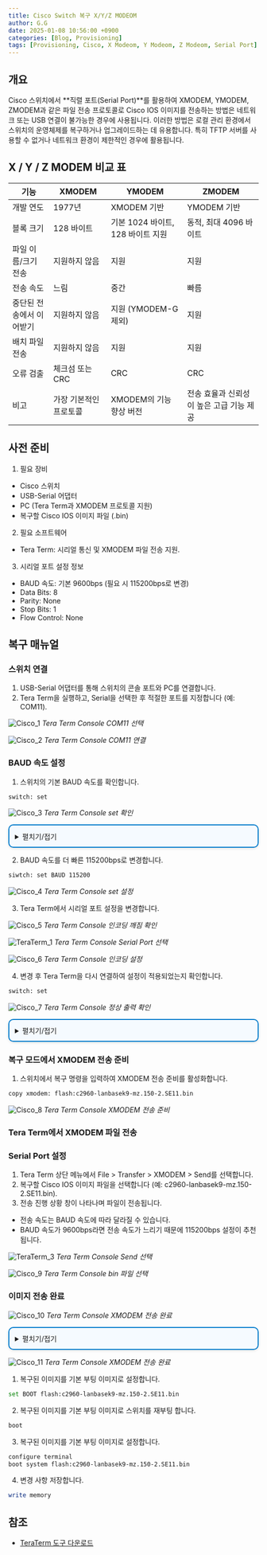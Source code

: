 ```yaml
---
title: Cisco Switch 복구 X/Y/Z MODEOM
author: G.G
date: 2025-01-08 10:56:00 +0900
categories: [Blog, Provisioning]
tags: [Provisioning, Cisco, X Modeom, Y Modeom, Z Modeom, Serial Port]
---
```


## 개요
Cisco 스위치에서 **직렬 포트(Serial Port)**를 활용하여 XMODEM, YMODEM, ZMODEM과 같은 파일 전송 프로토콜로 Cisco IOS 이미지를 전송하는 방법은 네트워크 또는 USB 연결이 불가능한 경우에 사용됩니다. 이러한 방법은 로컬 관리 환경에서 스위치의 운영체제를 복구하거나 업그레이드하는 데 유용합니다. 특히 TFTP 서버를 사용할 수 없거나 네트워크 환경이 제한적인 경우에 활용됩니다.

## X / Y / Z MODEM 비교 표

| 기능                | XMODEM                        | YMODEM                             | ZMODEM                            |
|-------------------|-------------------------------|------------------------------------|-----------------------------------|
| 개발 연도            | 1977년                         | XMODEM 기반                         | YMODEM 기반                       |
| 블록 크기            | 128 바이트                     | 기본 1024 바이트, 128 바이트 지원      | 동적, 최대 4096 바이트              |
| 파일 이름/크기 전송  | 지원하지 않음                    | 지원                                | 지원                               |
| 전송 속도            | 느림                           | 중간                               | 빠름                               |
| 중단된 전송에서 이어받기 | 지원하지 않음                    | 지원 (YMODEM-G 제외)                | 지원                               |
| 배치 파일 전송       | 지원하지 않음                    | 지원                                | 지원                               |
| 오류 검출            | 체크섬 또는 CRC                  | CRC                                 | CRC                                |
| 비고                | 가장 기본적인 프로토콜            | XMODEM의 기능 향상 버전               | 전송 효율과 신뢰성이 높은 고급 기능 제공 |

## 사전 준비
1. 필요 장비
- Cisco 스위치
- USB-Serial 어댑터
- PC (Tera Term과 XMODEM 프로토콜 지원)
- 복구할 Cisco IOS 이미지 파일 (.bin)
2. 필요 소프트웨어
- Tera Term: 시리얼 통신 및 XMODEM 파일 전송 지원.
3. 시리얼 포트 설정 정보
- BAUD 속도: 기본 9600bps (필요 시 115200bps로 변경)
- Data Bits: 8
- Parity: None
- Stop Bits: 1
- Flow Control: None

## 복구 매뉴얼

### 스위치 연결
1. USB-Serial 어댑터를 통해 스위치의 콘솔 포트와 PC를 연결합니다.
2. Tera Term을 실행하고, Serial을 선택한 후 적절한 포트를 지정합니다 (예: COM11).

![Cisco_1](/assets/img/2025-01-13/Cisco-1.jpg)
_Tera Term Console COM11 선택_

![Cisco_2](/assets/img/2025-01-13/Cisco-2.jpg)
_Tera Term Console COM11 연결_

### BAUD 속도 설정
1.  스위치의 기본 BAUD 속도를 확인합니다.

```bash
switch: set
```

![Cisco_3](/assets/img/2025-01-13/Cisco-3.jpg)
_Tera Term Console set 확인_

<details markdown="block" style="margin: 1em 0; padding: 0.8em; border: 2px solid #007acc; border-radius: 10px; background-color: #f5faff; box-shadow: 0 2px 5px rgba(0, 0, 0, 0.1);">
  <summary>
    펼치기/접기
  </summary>
  
```bash
BAUD=9600
BOOT=flash:c2960-lanbasek9-mz.150-2.SE11.bin
CLEI_CODE_NUMBER=COM4A10BRB
MAC_ADDR=00:1C:F9:52:FD:00
MODEL_NUM=WS-C2960G-48TC-L
MODEL_REVISION_NUM=C0
MOTHERBOARD_ASSEMBLY_NUM=73-10300-07
MOTHERBOARD_REVISION_NUM=A0
MOTHERBOARD_SERIAL_NUM=FOC11292QVH
POWER_SUPPLY_PART_NUM=341-0098-02
POWER_SUPPLY_SERIAL_NUM=AZS112910S3
SDM_TEMPLATE_ID=0
SWITCH_PRIORITY=1
SYSTEM_SERIAL_NUM=FOC1129ZAJD
TAN_NUM=800-27071-02
TAN_REVISION_NUMBER=A0
VERSION_ID=V02
```

</details>

2. BAUD 속도를 더 빠른 115200bps로 변경합니다.

```bash
siwtch: set BAUD 115200
```

![Cisco_4](/assets/img/2025-01-13/Cisco-4.jpg)
_Tera Term Console set 설정_

3. Tera Term에서 시리얼 포트 설정을 변경합니다.

![Cisco_5](/assets/img/2025-01-13/Cisco-5.jpg)
_Tera Term Console 인코딩 깨짐 확인_

![TeraTerm_1](/assets/img/2025-01-08/TeraTerm_1.png)
_Tera Term Console Serial Port 선택_

![Cisco_6](/assets/img/2025-01-13/Cisco-6.jpg)
_Tera Term Console 인코딩 설정_

4. 변경 후 Tera Term을 다시 연결하여 설정이 적용되었는지 확인합니다.

```bash
switch: set
```

![Cisco_7](/assets/img/2025-01-13/Cisco-7.jpg)
_Tera Term Console 정상 출력 확인_

<details markdown="block" style="margin: 1em 0; padding: 0.8em; border: 2px solid #007acc; border-radius: 10px; background-color: #f5faff; box-shadow: 0 2px 5px rgba(0, 0, 0, 0.1);">
  <summary>
    펼치기/접기
  </summary>
  
```bash
BAUD=115200
BOOT=flash:c2960-lanbasek9-mz.150-2.SE11.bin
CLEI_CODE_NUMBER=COM4A10BRB
MAC_ADDR=00:1C:F9:52:FD:00
MODEL_NUM=WS-C2960G-48TC-L
MODEL_REVISION_NUM=C0
MOTHERBOARD_ASSEMBLY_NUM=73-10300-07
MOTHERBOARD_REVISION_NUM=A0
MOTHERBOARD_SERIAL_NUM=FOC11292QVH
POWER_SUPPLY_PART_NUM=341-0098-02
POWER_SUPPLY_SERIAL_NUM=AZS112910S3
SDM_TEMPLATE_ID=0
SWITCH_PRIORITY=1
SYSTEM_SERIAL_NUM=FOC1129ZAJD
TAN_NUM=800-27071-02
TAN_REVISION_NUMBER=A0
VERSION_ID=V02
```

</details>

### 복구 모드에서 XMODEM 전송 준비
1. 스위치에서 복구 명령을 입력하여 XMODEM 전송 준비를 활성화합니다.

```bash
copy xmodem: flash:c2960-lanbasek9-mz.150-2.SE11.bin
```

![Cisco_8](/assets/img/2025-01-13/Cisco-8.jpg)
_Tera Term Console XMODEM 전송 준비_

### Tera Term에서 XMODEM 파일 전송

### Serial Port 설정
1. Tera Term 상단 메뉴에서 File > Transfer > XMODEM > Send를 선택합니다.
2. 복구할 Cisco IOS 이미지 파일을 선택합니다 (예: c2960-lanbasek9-mz.150-2.SE11.bin).
3. 전송 진행 상황 창이 나타나며 파일이 전송됩니다.
- 전송 속도는 BAUD 속도에 따라 달라질 수 있습니다.
- BAUD 속도가 9600bps라면 전송 속도가 느리기 때문에 115200bps 설정이 추천됩니다.

![TeraTerm_3](/assets/img/2025-01-08/TeraTerm_3.png)
_Tera Term Console Send 선택_

![Cisco_9](/assets/img/2025-01-13/Cisco-9.jpg)
_Tera Term Console bin 파일 선택_

### 이미지 전송 완료

![Cisco_10](/assets/img/2025-01-13/Cisco-10.jpg)
_Tera Term Console XMODEM 전송 완료_

<details markdown="block" style="margin: 1em 0; padding: 0.8em; border: 2px solid #007acc; border-radius: 10px; background-color: #f5faff; box-shadow: 0 2px 5px rgba(0, 0, 0, 0.1);">
  <summary>
    펼치기/접기
  </summary>
  
```bash
Begin the Xmodem or Xmodem-1K transfer now...
C.........................................................................................................................................................................................................................................................................................................................................................................................................................................................................................................................................................................................................................................................................................................................................................................................................................................................................................................................................................................................................................................................................................................................................................................................................................................................................................................................................................................................................................................................................................................................................................................................................................................................................................................................................................................................................................................................................................................................................................................................................................................................................................................................................................................................................................................................................................................................................................................................................................................................................................................................................................................................................................................................................................................................................................................................................................................................................................................................................................................................................
File "xmodem:" successfully copied to "flash:c2960-lanbasek9-mz.150-2.SE11.bin"
```

</details>

![Cisco_11](/assets/img/2025-01-13/Cisco-11.jpg)
_Tera Term Console XMODEM 전송 완료_

1. 복구된 이미지를 기본 부팅 이미지로 설정합니다.

```bash
set BOOT flash:c2960-lanbasek9-mz.150-2.SE11.bin
```

2. 복구된 이미지를 기본 부팅 이미지로 스위치를 재부팅 합니다.

```bash
boot
```

3. 복구된 이미지를 기본 부팅 이미지로 설정합니다.

```bash
configure terminal
boot system flash:c2960-lanbasek9-mz.150-2.SE11.bin
```

4. 변경 사항 저장합니다.

```bash
write memory
```

## 참조
- [TeraTerm 도구 다운로드](https://github.com/TeraTermProject/teraterm/releases)
